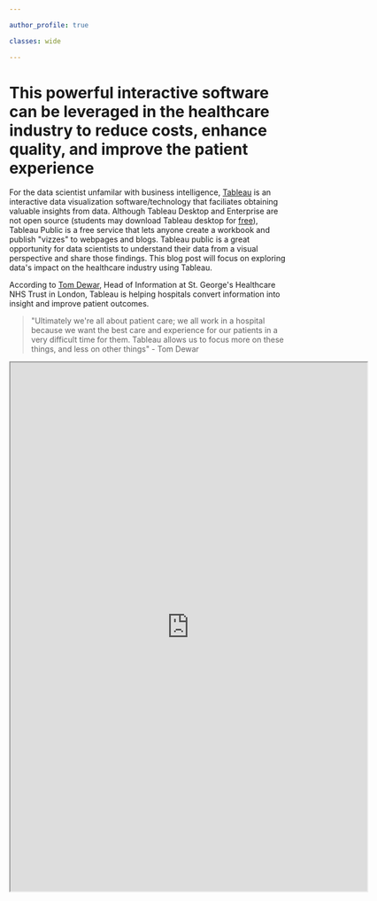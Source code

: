 ```yaml
---

author_profile: true

classes: wide

---
```


# This powerful interactive software can be leveraged in the healthcare industry to reduce costs, enhance quality, and improve the patient experience

For the data scientist unfamilar with business intelligence, [Tableau](https://www.tableau.com) is an interactive data visualization software/technology that faciliates obtaining valuable insights from data. Although Tableau Desktop and Enterprise are not open source (students may download Tableau desktop for [free](https://www.tableau.com/academic/students)), Tableau Public is a free service that lets anyone create a workbook and publish "vizzes" to webpages and blogs. Tableau public is a great opportunity for data scientists to understand their data from a visual perspective and share those findings. This blog post will focus on exploring data's impact on the healthcare industry using Tableau. 

According to [Tom Dewar](https://www.youtube.com/watch?v=XR95OZ32DTU), Head of Information at St. George's Healthcare NHS Trust in London, Tableau is helping hospitals convert information into insight and improve patient outcomes. 

>"Ultimately we're all about patient care; we all work in a hospital because we want the best care and experience for our patients in a very difficult time for them. Tableau allows us to focus more on these things, and less on other things" - Tom Dewar

<iframe src = "https://public.tableau.com/views/VGContest_PediatricsOverview_BridgetCogley/Overview?showVizHome=no&:embed=y&:loadOrderID=0&:display_count=yes" width="645" height="955"></iframe>

